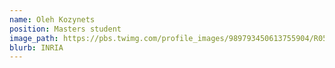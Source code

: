 ```yaml
---
name: Oleh Kozynets
position: Masters student
image_path: https://pbs.twimg.com/profile_images/989793450613755904/R05MDz9Y_400x400.jpg
blurb: INRIA
---
```

